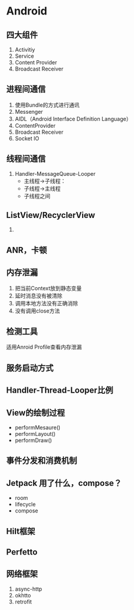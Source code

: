 # Android

## 四大组件

1. Activitiy
2. Service
3. Content Provider
4. Broadcast Receiver


## 进程间通信

1. 使用Bundle的方式进行通讯
2. Messenger
3. AIDL（Android Interface Definition Language）
4. ContentProvider
5. Broadcast Receiver
6. Socket IO

## 线程间通信

1. Handler-MessageQueue-Looper
    - 主线程->子线程：
    - 子线程->主线程
    - 子线程之间


## ListView/RecyclerView

1. 

## ANR，卡顿



## 内存泄漏

1. 把当前Context放到静态变量
2. 延时消息没有被清除
3. 调用本地方法没有正确消除
4. 没有调用close方法

## 检测工具

适用Anroid Profile查看内存泄漏

## 服务启动方式

## Handler-Thread-Looper比例



## View的绘制过程

- performMesaure()
- performLayout()
- performDraw()

## 事件分发和消费机制

## Jetpack 用了什么，compose？

- room
- lifecycle
- compose

## Hilt框架

## Perfetto

## 网络框架

1. async-http
2. okhtto
3. retrofit
